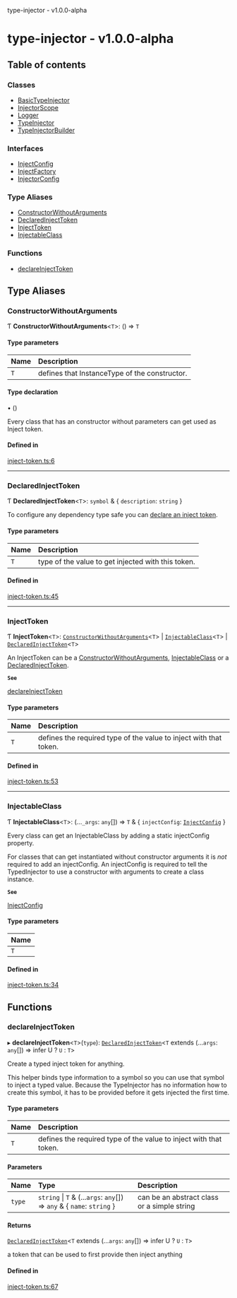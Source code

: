 type-injector - v1.0.0-alpha

# type-injector - v1.0.0-alpha

## Table of contents

### Classes

- [BasicTypeInjector](classes/BasicTypeInjector.md)
- [InjectorScope](classes/InjectorScope.md)
- [Logger](classes/Logger.md)
- [TypeInjector](classes/TypeInjector.md)
- [TypeInjectorBuilder](classes/TypeInjectorBuilder.md)

### Interfaces

- [InjectConfig](interfaces/InjectConfig.md)
- [InjectFactory](interfaces/InjectFactory.md)
- [InjectorConfig](interfaces/InjectorConfig.md)

### Type Aliases

- [ConstructorWithoutArguments](README.md#constructorwithoutarguments)
- [DeclaredInjectToken](README.md#declaredinjecttoken)
- [InjectToken](README.md#injecttoken)
- [InjectableClass](README.md#injectableclass)

### Functions

- [declareInjectToken](README.md#declareinjecttoken)

## Type Aliases

### ConstructorWithoutArguments

Ƭ **ConstructorWithoutArguments**<`T`\>: () => `T`

#### Type parameters

| Name | Description |
| :------ | :------ |
| `T` | defines that InstanceType of the constructor. |

#### Type declaration

• ()

Every class that has an constructor without parameters can get used as Inject token.

#### Defined in

[inject-token.ts:6](https://github.com/e-hein/type-injector/blob/cdff06c/src/inject-token.ts#L6)

___

### DeclaredInjectToken

Ƭ **DeclaredInjectToken**<`T`\>: `symbol` & { `description`: `string`  }

To configure any dependency type safe you can [declare an inject token](README.md#declareinjecttoken).

#### Type parameters

| Name | Description |
| :------ | :------ |
| `T` | type of the value to get injected with this token. |

#### Defined in

[inject-token.ts:45](https://github.com/e-hein/type-injector/blob/cdff06c/src/inject-token.ts#L45)

___

### InjectToken

Ƭ **InjectToken**<`T`\>: [`ConstructorWithoutArguments`](README.md#constructorwithoutarguments)<`T`\> \| [`InjectableClass`](README.md#injectableclass)<`T`\> \| [`DeclaredInjectToken`](README.md#declaredinjecttoken)<`T`\>

An InjectToken can be a [ConstructorWithoutArguments](README.md#constructorwithoutarguments), [InjectableClass](README.md#injectableclass) or a [DeclaredInjectToken](README.md#declaredinjecttoken).

**`See`**

[declareInjectToken](README.md#declareinjecttoken)

#### Type parameters

| Name | Description |
| :------ | :------ |
| `T` | defines the required type of the value to inject with that token. |

#### Defined in

[inject-token.ts:53](https://github.com/e-hein/type-injector/blob/cdff06c/src/inject-token.ts#L53)

___

### InjectableClass

Ƭ **InjectableClass**<`T`\>: (...`_args`: `any`[]) => `T` & { `injectConfig`: [`InjectConfig`](interfaces/InjectConfig.md)  }

Every class can get an InjectableClass by adding a static injectConfig property.

For classes that can get instantiated without constructor arguments it
is *not* required to add an injectConfig. An injectConfig is required to
tell the TypedInjector to use a constructor with arguments to create a
class instance.

**`See`**

[InjectConfig](interfaces/InjectConfig.md)

#### Type parameters

| Name |
| :------ |
| `T` |

#### Defined in

[inject-token.ts:34](https://github.com/e-hein/type-injector/blob/cdff06c/src/inject-token.ts#L34)

## Functions

### declareInjectToken

▸ **declareInjectToken**<`T`\>(`type`): [`DeclaredInjectToken`](README.md#declaredinjecttoken)<`T` extends (...`args`: `any`[]) => infer U ? `U` : `T`\>

Create a typed inject token for anything.

This helper binds type information to a symbol so you can use that
symbol to inject a typed value.
Because the TypeInjector has no information how to create this symbol,
it has to be provided before it gets injected the first time.

#### Type parameters

| Name | Description |
| :------ | :------ |
| `T` | defines the required type of the value to inject with that token. |

#### Parameters

| Name | Type | Description |
| :------ | :------ | :------ |
| `type` | `string` \| `T` & (...`args`: `any`[]) => `any` & { `name`: `string`  } | can be an abstract class or a simple string |

#### Returns

[`DeclaredInjectToken`](README.md#declaredinjecttoken)<`T` extends (...`args`: `any`[]) => infer U ? `U` : `T`\>

a token that can be used to first provide then inject anything

#### Defined in

[inject-token.ts:67](https://github.com/e-hein/type-injector/blob/cdff06c/src/inject-token.ts#L67)
